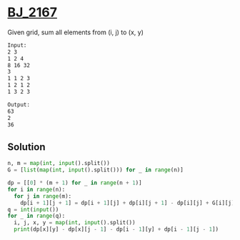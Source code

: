 # [BJ_2167](https://acmicpc.net/problem/2167)

Given grid, sum all elements from (i, j) to (x, y)

```txt
Input:
2 3
1 2 4
8 16 32
3
1 1 2 3
1 2 1 2
1 3 2 3

Output:
63
2
36
```

## Solution

```py
n, m = map(int, input().split())
G = [list(map(int, input().split())) for _ in range(n)]

dp = [[0] * (m + 1) for _ in range(n + 1)]
for i in range(n):
  for j in range(m):
    dp[i + 1][j + 1] = dp[i + 1][j] + dp[i][j + 1] - dp[i][j] + G[i][j]
q = int(input())
for _ in range(q):
  i, j, x, y = map(int, input().split())
  print(dp[x][y] - dp[x][j - 1] - dp[i - 1][y] + dp[i - 1][j - 1])
```
